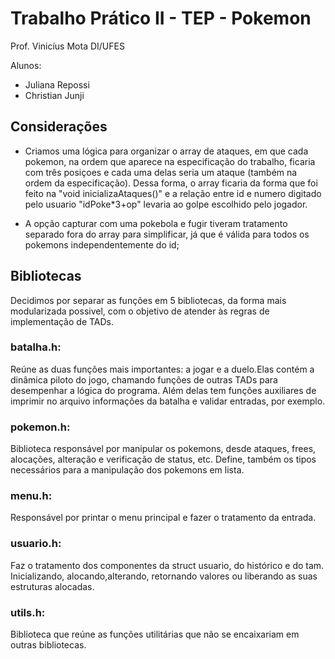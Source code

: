 # Trabalho Prático  II - TEP - Pokemon
Prof. Vinicíus Mota 
DI/UFES

Alunos: 
  - Juliana Repossi
  - Christian Junji 

## Considerações

- Criamos uma lógica para organizar o array de ataques, em que cada pokemon, na ordem que aparece na especificação do trabalho, ficaria com três posiçoes  e cada uma delas seria um ataque (também na ordem da especificação). Dessa forma, o array ficaria da forma que foi feito na "void inicializaAtaques()" e a relação entre id e numero digitado pelo usuario "idPoke*3+op" levaria ao golpe escolhido pelo jogador.

- A opção capturar com uma pokebola e fugir tiveram tratamento separado fora do array para simplificar, já que é válida para todos os pokemons independentemente do id;



## Bibliotecas
Decidimos por separar as funções em 5 bibliotecas, da forma mais modularizada possivel, com o objetivo de atender às regras de implementação de TADs.
### batalha.h:
Reúne as duas funções mais importantes: a jogar e a duelo.Elas contém a dinâmica piloto do jogo, chamando funções de outras TADs para desempenhar a lógica do programa. Além delas tem funções auxiliares de imprimir no arquivo informações da batalha e validar entradas, por exemplo.

### pokemon.h:
Biblioteca responsável por manipular os pokemons, desde ataques, frees, alocações, alteração e verificação de status, etc. Define, também os tipos necessários para a manipulação dos pokemons em lista.

### menu.h:
Responsável por printar o menu principal e fazer o tratamento da entrada.

### usuario.h:
Faz o tratamento dos componentes da struct usuario, do histórico e do tam. Inicializando, alocando,alterando, retornando valores ou liberando as suas estruturas alocadas.

### utils.h:
Biblioteca que reúne as funções utilitárias que não se encaixariam em outras bibliotecas.

